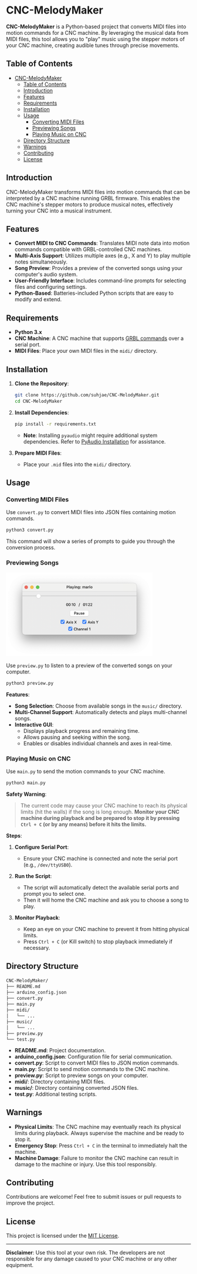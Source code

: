 # CNC-MelodyMaker

**CNC-MelodyMaker** is a Python-based project that converts MIDI files into motion commands for a CNC machine. By leveraging the musical data from MIDI files, this tool allows you to "play" music using the stepper motors of your CNC machine, creating audible tunes through precise movements.

## Table of Contents

- [CNC-MelodyMaker](#cnc-melodymaker)
  - [Table of Contents](#table-of-contents)
  - [Introduction](#introduction)
  - [Features](#features)
  - [Requirements](#requirements)
  - [Installation](#installation)
  - [Usage](#usage)
    - [Converting MIDI Files](#converting-midi-files)
    - [Previewing Songs](#previewing-songs)
    - [Playing Music on CNC](#playing-music-on-cnc)
  - [Directory Structure](#directory-structure)
  - [Warnings](#warnings)
  - [Contributing](#contributing)
  - [License](#license)

## Introduction

CNC-MelodyMaker transforms MIDI files into motion commands that can be interpreted by a CNC machine running GRBL firmware. This enables the CNC machine's stepper motors to produce musical notes, effectively turning your CNC into a musical instrument.

## Features

- **Convert MIDI to CNC Commands**: Translates MIDI note data into motion commands compatible with GRBL-controlled CNC machines.
- **Multi-Axis Support**: Utilizes multiple axes (e.g., X and Y) to play multiple notes simultaneously.
- **Song Preview**: Provides a preview of the converted songs using your computer's audio system.
- **User-Friendly Interface**: Includes command-line prompts for selecting files and configuring settings.
- **Python-Based**: Batteries-included Python scripts that are easy to modify and extend.

## Requirements

- **Python 3.x**
- **CNC Machine**: A CNC machine that supports [GRBL commands](https://github.com/grbl/grbl) over a serial port.
- **MIDI Files**: Place your own MIDI files in the `midi/` directory.

## Installation

1. **Clone the Repository**:

   ```bash
   git clone https://github.com/suhjae/CNC-MelodyMaker.git
   cd CNC-MelodyMaker
   ```

2. **Install Dependencies**:

   ```bash
   pip install -r requirements.txt
   ```

   - **Note**: Installing `pyaudio` might require additional system dependencies. Refer to [PyAudio Installation](https://people.csail.mit.edu/hubert/pyaudio/#downloads) for assistance.

3. **Prepare MIDI Files**:

   - Place your `.mid` files into the `midi/` directory.

## Usage

### Converting MIDI Files

Use `convert.py` to convert MIDI files into JSON files containing motion commands.

```bash
python3 convert.py
```

This command will show a series of prompts to guide you through the conversion process.

### Previewing Songs

<img src="docs/preview.png" alt="Preview GUI" style="max-width: 400px;"/>

Use `preview.py` to listen to a preview of the converted songs on your computer.

```bash
python3 preview.py
```

**Features**:

- **Song Selection**: Choose from available songs in the `music/` directory.
- **Multi-Channel Support**: Automatically detects and plays multi-channel songs.
- **Interactive GUI**:
  - Displays playback progress and remaining time.
  - Allows pausing and seeking within the song.
  - Enables or disables individual channels and axes in real-time.

### Playing Music on CNC

Use `main.py` to send the motion commands to your CNC machine.

```bash
python3 main.py
```

**Safety Warning**:

> The current code may cause your CNC machine to reach its physical limits (hit the walls) if the song is long enough. **Monitor your CNC machine during playback and be prepared to stop it by pressing `Ctrl + C` (or by any means) before it hits the limits.**

**Steps**:

1. **Configure Serial Port**:

   - Ensure your CNC machine is connected and note the serial port (e.g., `/dev/ttyUSB0`).

2. **Run the Script**:

   - The script will automatically detect the available serial ports and prompt you to select one.
   - Then it will home the CNC machine and ask you to choose a song to play.

3. **Monitor Playback**:

   - Keep an eye on your CNC machine to prevent it from hitting physical limits.
   - Press `Ctrl + C` (or Kill switch) to stop playback immediately if necessary.

## Directory Structure

```
CNC-MelodyMaker/
├── README.md
├── arduino_config.json
├── convert.py
├── main.py
├── midi/
│   └── ...
├── music/
│   └── ...
├── preview.py
└── test.py
```

- **README.md**: Project documentation.
- **arduino_config.json**: Configuration file for serial communication.
- **convert.py**: Script to convert MIDI files to JSON motion commands.
- **main.py**: Script to send motion commands to the CNC machine.
- **preview.py**: Script to preview songs on your computer.
- **midi/**: Directory containing MIDI files.
- **music/**: Directory containing converted JSON files.
- **test.py**: Additional testing scripts.

## Warnings

- **Physical Limits**: The CNC machine may eventually reach its physical limits during playback. Always supervise the machine and be ready to stop it.
- **Emergency Stop**: Press `Ctrl + C` in the terminal to immediately halt the machine.
- **Machine Damage**: Failure to monitor the CNC machine can result in damage to the machine or injury. Use this tool responsibly.

## Contributing

Contributions are welcome! Feel free to submit issues or pull requests to improve the project.

## License

This project is licensed under the [MIT License](LICENSE).

---

**Disclaimer**: Use this tool at your own risk. The developers are not responsible for any damage caused to your CNC machine or any other equipment.

